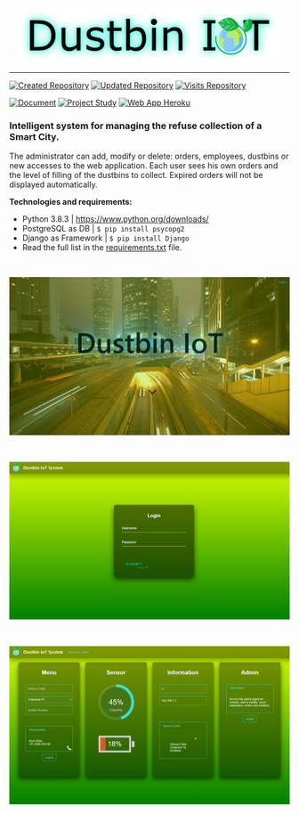 <p align="center">
  <a href="https://github.com/Ariel-MN/IoT">
    <img src="docs/img/DustbinIoT.png" alt="Dustbin IoT Logo" />
  </a>
</p>

<hr>

[![Created Repository](https://badges.pufler.dev/created/Ariel-MN/IoT)](https://github.com/Ariel-MN/IoT/)
[![Updated Repository](https://badges.pufler.dev/updated/Ariel-MN/IoT)](https://github.com/Ariel-MN/IoT/)
[![Visits Repository](https://badges.pufler.dev/visits/Ariel-MN/IoT)](https://github.com/Ariel-MN/IoT/)

[![Document](https://img.shields.io/badge/docs-pdf-9cf)](https://montesariel.com/download/en/dustbin-iot-documentation.pdf)
[![Project Study](https://img.shields.io/badge/project-study-informational)](https://montesariel.com/portfolio/project-1)
[![Web App Heroku](https://img.shields.io/badge/web%20app-heroku-blueviolet)](https://dustbin-iot.herokuapp.com/)

### Intelligent system for managing the refuse collection of a Smart City.

The administrator can add, modify or delete: orders, employees, dustbins or new accesses to the web application.
Each user sees his own orders and the level of filling of the dustbins to collect.
Expired orders will not be displayed automatically.


**Technologies and requirements:**

- Python 3.8.3 | https://www.python.org/downloads/
- PostgreSQL as DB | `$ pip install psycopg2`
- Django as Framework | `$ pip install Django`
- Read the full list in the [requirements.txt](https://github.com/Ariel-MN/IoT/blob/master/server/requirements.txt) file.

<br>

![Screenshot](docs/img/Screenshot_1.png)

<br>

![Screenshot](docs/img/Screenshot_2.png)

<br>

![Screenshot](docs/img/Screenshot_3.png)
